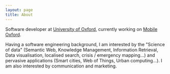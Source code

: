 ```yaml
---
layout: page
title: About
---
```


Software developer at [University of Oxford](http://www.ox.ac.uk), currently working on [Mobile Oxford](http://new.m.ox.ac.uk).

Having a software engineering background, I am interested by the "Science of data" (Semantic Web, Knowledge Management, Information Retrieval, Data visualisation, localised search, crisis / emergency mapping...) and pervasive applications (Smart cities, Web of Things, Urban computing...). I am also interested by communication and marketing.
